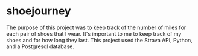 # shoejourney
The purpose of this project was to keep track of the number of miles for each pair of shoes that I wear. It's important to me to keep track of my shoes and for how long they last. This project used the Strava API, Python, and a Postgresql database.



